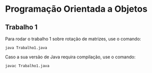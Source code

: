 # Programação Orientada a Objetos

## Trabalho 1

Para rodar o trabalho 1 sobre rotação de matrizes, use o comando:

```
java Trabalho1.java
```

Caso a sua versão de Java requira compilação, use o comando:

```
javac Trabalho1.java
```
